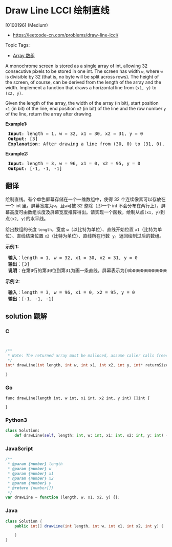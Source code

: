 # Draw Line LCCI 绘制直线

[0100196] (Medium)

- https://leetcode-cn.com/problems/draw-line-lcci/

Topic Tags:

- [Array 数组](https://leetcode-cn.com/tag/array/)

A monochrome screen is stored as a single array of int, allowing 32 consecutive pixels to be stored in one int. The screen has width `w`, where `w` is divisible by 32 (that is, no byte will be split across rows). The height of the screen, of course, can be derived from the length of the array and the width. Implement a function that draws a horizontal line from `(x1, y)` to `(x2, y)`.

Given the length of the array, the width of the array (in bit), start position `x1` (in bit) of the line, end position `x2` (in bit) of the line and the row number `y` of the line, return the array after drawing.

**Example1:**

<pre><strong> Input</strong>: length = 1, w = 32, x1 = 30, x2 = 31, y = 0
<strong> Output</strong>: [3]
<strong> Explanation</strong>: After drawing a line from (30, 0) to (31, 0), the screen becomes [0b000000000000000000000000000000011].
</pre>

**Example2:**

<pre><strong> Input</strong>: length = 3, w = 96, x1 = 0, x2 = 95, y = 0
<strong> Output</strong>: [-1, -1, -1]
</pre>

## 翻译

绘制直线。有个单色屏幕存储在一个一维数组中，使得 32 个连续像素可以存放在一个 int 里。屏幕宽度为`w`，且`w`可被 32 整除（即一个 int 不会分布在两行上），屏幕高度可由数组长度及屏幕宽度推算得出。请实现一个函数，绘制从点`(x1, y)`到点`(x2, y)`的水平线。

给出数组的长度 `length`，宽度 `w`（以比特为单位）、直线开始位置 `x1`（比特为单位）、直线结束位置 `x2`（比特为单位）、直线所在行数  `y`。返回绘制过后的数组。

**示例 1:**

<pre><strong> 输入</strong>：length = 1, w = 32, x1 = 30, x2 = 31, y = 0
<strong> 输出</strong>：[3]
<strong> 说明</strong>：在第0行的第30位到第31为画一条直线，屏幕表示为[0b000000000000000000000000000000011]
</pre>

**示例 2:**

<pre><strong> 输入</strong>：length = 3, w = 96, x1 = 0, x2 = 95, y = 0
<strong> 输出</strong>：[-1, -1, -1]
</pre>

## solution 题解

### C

```c


/**
 * Note: The returned array must be malloced, assume caller calls free().
 */
int* drawLine(int length, int w, int x1, int x2, int y, int* returnSize){

}


```

### Go

```golang
func drawLine(length int, w int, x1 int, x2 int, y int) []int {

}
```

### Python3

```python
class Solution:
    def drawLine(self, length: int, w: int, x1: int, x2: int, y: int) -> List[int]:
```

### JavaScript

```javascript
/**
 * @param {number} length
 * @param {number} w
 * @param {number} x1
 * @param {number} x2
 * @param {number} y
 * @return {number[]}
 */
var drawLine = function (length, w, x1, x2, y) {};
```

### Java

```java
class Solution {
    public int[] drawLine(int length, int w, int x1, int x2, int y) {

    }
}
```
